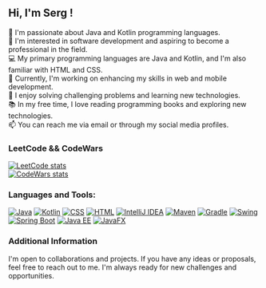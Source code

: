 ## Hi, I'm Serg !

🌱 I'm passionate about Java and Kotlin programming languages.  
👯 I'm interested in software development and aspiring to become a professional in the field.  
💻 My primary programming languages are Java and Kotlin, and I'm also familiar with HTML and CSS.  
🔭 Currently, I'm working on enhancing my skills in web and mobile development.  
🌟 I enjoy solving challenging problems and learning new technologies.  
📚 In my free time, I love reading programming books and exploring new technologies.  
📫 You can reach me via email or through my social media profiles.

### LeetCode && CodeWars
[![LeetCode stats](https://leetcode-stats-six.vercel.app/api?username=sergeytitanyan&theme=dark)](https://github.com/kautukkundan/LeetCode-Stats)  
[![CodeWars stats](https://www.codewars.com/users/Serg_Tito/badges/large)](https://www.codewars.com/users/Serg_Tito)



### Languages and Tools:

[![Java](https://img.shields.io/badge/Java-007396?logo=java&logoColor=white)](https://www.oracle.com/java/)
[![Kotlin](https://img.shields.io/badge/Kotlin-0095D5?logo=kotlin&logoColor=white)](https://kotlinlang.org/)
[![CSS](https://img.shields.io/badge/CSS-1572B6?logo=css3&logoColor=white)](https://www.w3.org/Style/CSS/)
[![HTML](https://img.shields.io/badge/HTML-E34F26?logo=html5&logoColor=white)](https://html.spec.whatwg.org/)
[![IntelliJ IDEA](https://img.shields.io/badge/IntelliJ_IDEA-000000?logo=intellij-idea&logoColor=white)](https://www.jetbrains.com/idea/)
[![Maven](https://img.shields.io/badge/Maven-C71A36?logo=apache-maven&logoColor=white)](https://maven.apache.org/)
[![Gradle](https://img.shields.io/badge/Gradle-02303A?logo=gradle&logoColor=white)](https://gradle.org/)
[![Swing](https://img.shields.io/badge/Swing-8EBFEE?logo=java&logoColor=white)](https://docs.oracle.com/javase/8/docs/technotes/guides/swing/)
[![Spring Boot](https://img.shields.io/badge/Spring_Boot-6DB33F?logo=spring-boot&logoColor=white)](https://spring.io/projects/spring-boot)
[![Java EE](https://img.shields.io/badge/Java_EE-007BB6?logo=java-ee&logoColor=white)](https://www.oracle.com/java/technologies/javaee)
[![JavaFX](https://img.shields.io/badge/JavaFX-00B9AB?logo=java&logoColor=white)](https://openjfx.io/)





### Additional Information
I'm open to collaborations and projects. If you have any ideas or proposals, feel free to reach out to me. I'm always ready for new challenges and opportunities.

